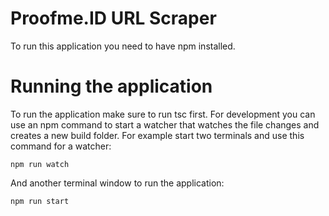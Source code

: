 # Proofme.ID URL Scraper

To run this application you need to have npm installed.

# Running the application

To run the application make sure to run tsc first. For development you can use an npm command to start a watcher that watches the file changes and creates a new build folder. For example start two terminals and use this command for a watcher:

```npm run watch```

And another terminal window to run the application:

```npm run start```